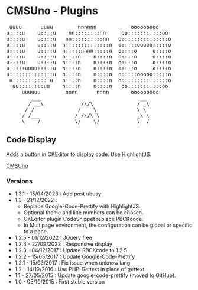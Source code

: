 CMSUno - Plugins
================

<pre>
 uuuu      uuuu        nnnnnn           ooooooooo
u::::u    u::::u    nn::::::::nn     oo:::::::::::oo
u::::u    u::::u   nn::::::::::nn   o:::::::::::::::o
u::::u    u::::u  n::::::::::::::n  o:::::ooooo:::::o
u::::u    u::::u  n:::::nnnn:::::n  o::::o     o::::o
u::::u    u::::u  n::::n    n::::n  o::::o     o::::o
u::::u    u::::u  n::::n    n::::n  o::::o     o::::o
u:::::uuuu:::::u  n::::n    n::::n  o::::o     o::::o
u::::::::::::::u  n::::n    n::::n  o:::::ooooo:::::o
 u::::::::::::u   n::::n    n::::n  o:::::::::::::::o
  uu::::::::uu    n::::n    n::::n   oo:::::::::::oo
     uuuuuu        nnnn      nnnn       ooooooooo
        ___                                __
       / __\            /\/\              / _\
      / /              /    \             \ \
     / /___           / /\/\ \            _\ \
     \____/           \/    \/            \__/
</pre>

## Code Display ##

Adds a button in CKEditor to display code.
Use [HighlightJS](https://github.com/highlightjs/highlight.js/).

[CMSUno](https://github.com/boiteasite/cmsuno)

### Versions ###

* 1.3.1 - 15/04/2023 : Add post ubusy
* 1.3 - 21/12/2022 :
	* Replace Google-Code-Prettify with HighlightJS.
	* Optional theme and line numbers can be chosen.
	* CKEditor plugin CodeSnippet replace PBCKcode.
	* In Multipage environment, the configuration can be global or specific to a page.
* 1.2.5 - 01/12/2022 : JQuery free
* 1.2.4 - 27/09/2022 : Responsive display
* 1.2.3 - 04/12/2017 : Update PBCKcode to 1.2.5
* 1.2.2 - 15/05/2017 : Update Google-Code-Prettify
* 1.2.1 - 15/03/2017 : Fix issue when unknow lang
* 1.2 - 14/10/2016 : Use PHP-Gettext in place of gettext
* 1.1 - 27/05/2015 : Update google-code-prettify (moved to GitHub).
* 1.0 - 05/10/2015 : First stable version